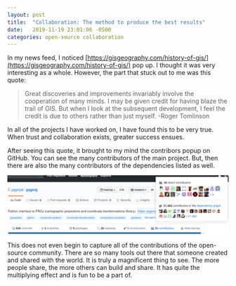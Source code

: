 ```yaml
---
layout: post
title:  "Collaboration: The method to produce the best results"
date:   2019-11-19 23:01:06 -0500
categories: open-source collaboration
---
```


In my news feed, I noticed [https://gisgeography.com/history-of-gis/](https://gisgeography.com/history-of-gis/) pop up. I thought it was very interesting as a whole. However, the part that stuck out to me was this quote:

> Great discoveries and improvements invariably involve the cooperation of many minds.
> I may be given credit for having blaze the trail of GIS.
> But when I look at the subsequent development, I feel the credit is due to others
> rather than just myself.
> -Roger Tomlinson

In all of the projects I have worked on, I have found this to be very true. When trust and collaboration exists, greater success ensues.

After seeing this quote, it brought to my mind the contribors popup on GitHub. You can see the many contributors of the main project. But, then there are also the many contributors of the dependencies listed as well.

<img src="/assets/images/contributors.png" alt="pyproj collaborators">

This does not even begin to capture all of the contributions of the open-source community. There are so many tools out there that someone created and shared with the world. It is truly a magnificent thing to see. The more people share, the more others can build and share. It has quite the multiplying effect and is fun to be a part of.